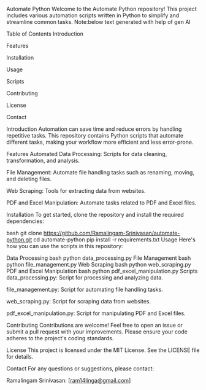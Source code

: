 Automate Python
Welcome to the Automate Python repository! This project includes various automation scripts written in Python to simplify and streamline common tasks.
Note:below text generated with help of gen AI

Table of Contents
Introduction

Features

Installation

Usage

Scripts

Contributing

License

Contact

Introduction
Automation can save time and reduce errors by handling repetitive tasks. This repository contains Python scripts that automate different tasks, making your workflow more efficient and less error-prone.

Features
Automated Data Processing: Scripts for data cleaning, transformation, and analysis.

File Management: Automate file handling tasks such as renaming, moving, and deleting files.

Web Scraping: Tools for extracting data from websites.

PDF and Excel Manipulation: Automate tasks related to PDF and Excel files.

Installation
To get started, clone the repository and install the required dependencies:

bash
git clone https://github.com/Ramalingam-Srinivasan/automate-python.git
cd automate-python
pip install -r requirements.txt
Usage
Here's how you can use the scripts in this repository:

Data Processing
bash
python data_processing.py
File Management
bash
python file_management.py
Web Scraping
bash
python web_scraping.py
PDF and Excel Manipulation
bash
python pdf_excel_manipulation.py
Scripts
data_processing.py: Script for processing and analyzing data.

file_management.py: Script for automating file handling tasks.

web_scraping.py: Script for scraping data from websites.

pdf_excel_manipulation.py: Script for manipulating PDF and Excel files.

Contributing
Contributions are welcome! Feel free to open an issue or submit a pull request with your improvements. Please ensure your code adheres to the project's coding standards.

License
This project is licensed under the MIT License. See the LICENSE file for details.

Contact
For any questions or suggestions, please contact:

Ramalingam Srinivasan: [ram14linga@gmail.com]
